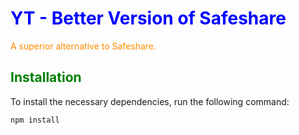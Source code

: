 # <span style="color:blue">YT - Better Version of Safeshare</span>

<span style="color:darkorange">A superior alternative to Safeshare.</span>

## <span style="color:green">Installation</span>

To install the necessary dependencies, run the following command:

```sh
npm install
